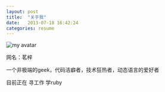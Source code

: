 ```yaml
---
layout: post
title:  "关于我"
date:   2013-07-18 16:42:24
categories: resume
---
```

![my avatar](../assets/imgs/avatar.gif")

网名：茗梓

一个非极端的geek，代码洁癖者，技术狂热者，动态语言的爱好者

目前正在 寻工作 学ruby